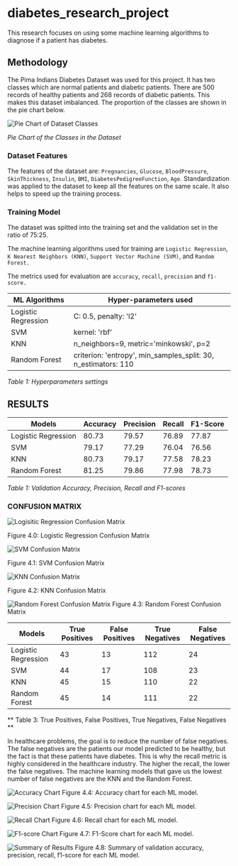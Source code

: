 # diabetes_research_project
This research focuses on using some machine learning algorithms to diagnose if a patient has diabetes.


## Methodology
The  Pima Indians Diabetes Dataset was used for this project. It has two classes which are normal patients and diabetic patients.
There are 500 records of healthy patients and 268 records of diabetic patients. This makes this dataset imbalanced. The proportion of the classes are shown in the pie chart below.


![Pie Chart of Dataset Classes](charts/pie_chart.png)

*Pie Chart of the Classes in the Dataset*


### Dataset Features
The features of the dataset are: `Pregnancies`, `Glucose`, `BloodPressure`, `SkinThickness`, `Insulin`, `BMI`, `DiabetesPedigreeFunction`, `Age`.
Standardization was applied to the dataset to keep all the features on the same scale. It also helps to speed up the training process.


### Training Model
The dataset was spitted into the training set and the validation set in the ratio of 75:25.

The machine learning algorithms used for training are `Logistic Regression`, `K Nearest Neighbors (KNN)`, `Support Vector Machine (SVM)`, and `Random Forest.`

The metrics used for evaluation are `accuracy`, `recall`, `precision` and `f1-score.`


| ML Algorithms | Hyper-parameters used |
| ----------- | ----------- |
| Logistic Regression | C: 0.5, penalty: 'l2' |
| SVM | kernel: 'rbf’ |
| KNN | n_neighbors=9, metric='minkowski', p=2 |
| Random Forest | criterion: 'entropy', min_samples_split: 30, n_estimators: 110 |

*Table 1: Hyperparameters settings*


## RESULTS

| Models | Accuracy | Precision | Recall | F1-Score |
| ----------- | ----------- | ----------- | ----------- | ----------- |
| Logistic Regression | 80.73 | 79.57 | 76.89 | 77.87 |
| SVM | 79.17 | 77.29 | 76.04 | 76.56 |
| KNN | 80.73 | 79.17 | 77.58 | 78.23 |
| Random Forest | 81.25 | 79.86 | 77.98 | 78.73 |

*Table 1: Validation  Accuracy, Precision, Recall and F1-scores*



### CONFUSION MATRIX


![Logisitic Regression Confusion Matrix](charts/LR_CM.png)

Figure 4.0: Logistic Regression Confusion Matrix


![SVM Confusion Matrix](charts/svm_cm.png)

Figure 4.1: SVM Confusion Matrix


![KNN Confusion Matrix](charts/knn_cm.png)

Figure 4.2: KNN Confusion Matrix


![Random Forest Confusion Matrix](charts/random_forest_cm.png)
Figure 4.3: Random Forest Confusion Matrix


| Models | True Positives | False Positives | True Negatives | False Negatives |
| ----------- | ----------- | ----------- | ----------- | ----------- |
| Logistic Regression | 43 | 13 | 112 | 24 |
| SVM | 44 | 17 | 108 | 23 |
| KNN | 45 | 15 | 110 | 22 |
| Random Forest | 45 | 14 | 111 | 22 |

** Table 3: True Positives, False Positives, True Negatives, False Negatives **


In healthcare problems, the goal is to reduce the number of false negatives. The false negatives are the patients our model predicted to be healthy, but the fact is that these patients have diabetes. This is why the recall metric is highly considered in the healthcare industry. The higher the recall, the lower the false negatives. The machine learning models that gave us the lowest number of false negatives are the KNN and the Random Forest. 



![Accuracy Chart](charts/accuracy_plot.png)
Figure 4.4: Accuracy chart for each ML model.



![Precision Chart](charts/precision_plot.png)
Figure 4.5: Precision chart for each ML model.



![Recall Chart](charts/recall_plot.png)
Figure 4.6: Recall chart for each ML model.


![F1-score Chart](charts/f1_plot.png)
Figure 4.7: F1-Score chart for each ML model.


![Summary of Results](charts/result_summary.png)
Figure 4.8: Summary of validation accuracy, precision, recall, f1-score  for each ML model.
